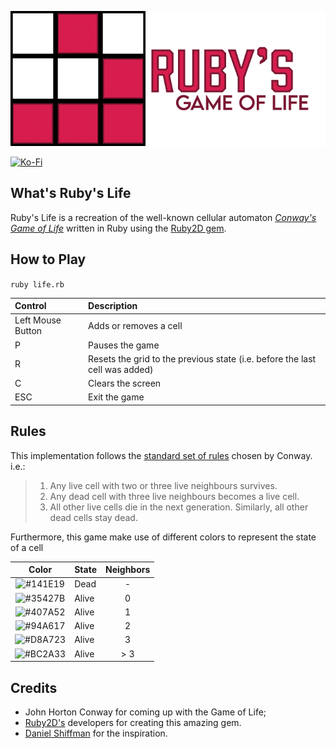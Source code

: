 ![ruby_life_logo](assets/logo.png)

[![Ko-Fi](https://img.shields.io/static/v1?message=Buy%20me%20a%20coffee&logo=kofi&labelColor=ff5e5b&color=434B57&logoColor=white&label=%20)](https://ko-fi.com/ualacecafe)

## What's Ruby's Life

Ruby's Life is a recreation of the well-known cellular automaton [_Conway's Game of Life_](https://en.wikipedia.org/wiki/Conway%27s_Game_of_Life) written in Ruby using the [Ruby2D gem](https://github.com/ruby2d/ruby2d).

## How to Play

```ruby life.rb```

| Control           | Description                                                                 |
|:------------------|:----------------------------------------------------------------------------|
| Left Mouse Button | Adds or removes a cell                                                      |
| P                 | Pauses the game                                                             |
| R                 | Resets the grid to the previous state (i.e. before the last cell was added) |
| C                 | Clears the screen                                                           |                                                            
| ESC               | Exit the game                                                               |

## Rules

This implementation follows the [standard set of rules](https://en.wikipedia.org/wiki/Conway's_Game_of_Life#Rules) chosen by Conway.
i.e.:

> 1. Any live cell with two or three live neighbours survives. 
> 2. Any dead cell with three live neighbours becomes a live cell.
> 3. All other live cells die in the next generation. Similarly, all other dead cells stay dead.

Furthermore, this game make use of different colors to represent the state of a cell

| Color                                                        | State | Neighbors |
|:------------------------------------------------------------:|:------|:---------:|
| ![#141E19](https://via.placeholder.com/15/141E19/141E19.png) | Dead  | -         |
| ![#35427B](https://via.placeholder.com/15/35427B/35427B.png) | Alive | 0         |
| ![#407A52](https://via.placeholder.com/15/407A52/407A52.png) | Alive | 1         |
| ![#94A617](https://via.placeholder.com/15/94A617/94A617.png) | Alive | 2         |
| ![#D8A723](https://via.placeholder.com/15/D8A723/D8A723.png) | Alive | 3         |
| ![#BC2A33](https://via.placeholder.com/15/BC2A33/BC2A33.png) | Alive | > 3       |

## Credits

* John Horton Conway for coming up with the Game of Life;
* [Ruby2D's](https://github.com/ruby2d/ruby2d) developers for creating this amazing gem.
* [Daniel Shiffman](https://www.youtube.com/channel/UCvjgXvBlbQiydffZU7m1_aw) for the inspiration.